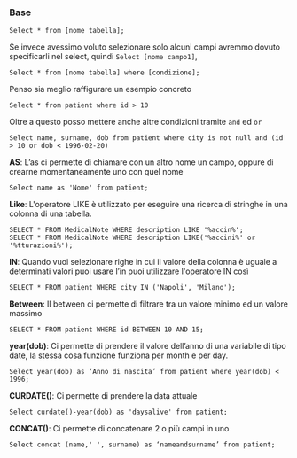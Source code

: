 
### Base
```Mysql
Select * from [nome tabella];
```
Se invece avessimo voluto selezionare solo alcuni campi avremmo dovuto specificarli nel select, quindi `Select [nome campo1]`,

```Mysql
Select * from [nome tabella] where [condizione];
```
Penso sia meglio raffigurare un esempio concreto
```Mysql
Select * from patient where id > 10
```
Oltre a questo posso mettere anche altre condizioni tramite `and` ed `or`
```Mysql
Select name, surname, dob from patient where city is not null and (id > 10 or dob < 1996-02-20)
```

**AS**: L’as ci permette di chiamare con un altro nome un campo, oppure di crearne momentaneamente uno con quel nome
```Mysql
Select name as 'Nome' from patient;
```
**Like**: L'operatore LIKE è utilizzato per eseguire una ricerca di stringhe in una colonna di una tabella.
```Mysql
SELECT * FROM MedicalNote WHERE description LIKE '%accin%';
SELECT * FROM MedicalNote WHERE description LIKE('%accini%' or '%tturazioni%');
```
**IN**: Quando vuoi selezionare righe in cui il valore della colonna è uguale a determinati valori puoi usare l’in puoi utilizzare l'operatore IN così
```Mysql
SELECT * FROM patient WHERE city IN ('Napoli', 'Milano');
```
**Between**: Il between ci permette di filtrare tra un valore minimo ed un valore massimo 
```Mysql
SELECT * FROM patient WHERE id BETWEEN 10 AND 15;
```
**year(dob)**: Ci permette di prendere il valore dell’anno di una variabile di tipo date, la stessa cosa funzione funziona per month e per day.
```Mysql
Select year(dob) as ‘Anno di nascita’ from patient where year(dob) < 1996;
```
**CURDATE()**: Ci permette di prendere la data attuale
```Mysql
Select curdate()-year(dob) as 'daysalive' from patient;
```
**CONCAT()**: Ci permette di concatenare 2 o più campi in uno
```Mysql
Select concat (name,' ', surname) as ‘nameandsurname’ from patient;
```